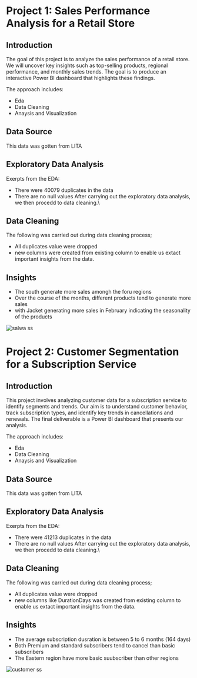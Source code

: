 # Project 1: Sales Performance Analysis for a Retail Store

## Introduction 
The goal of this project is to analyze the sales performance of a retail store.
We will uncover key insights such as top-selling products, regional
performance, and monthly sales trends. The goal is to produce an interactive Power BI
dashboard that highlights these findings.

The approach includes:
* Eda
* Data Cleaning
* Anaysis and Visualization

## Data Source
This data was gotten from LITA  

## Exploratory Data Analysis
Exerpts from the EDA:
* There were 40079 duplicates in the data
* There are no null values
After carrying out the exploratory data analysis, we then procedd to data cleaning.\

## Data Cleaning
The following was carried out during data cleaning process;
* All duplicates value were dropped
* new columns were created from existing column to enable us extact important insights from the data.

## Insights
* The south generate more sales amongh the foru regions
* Over the course of the months, different products tend to generate more sales
* with Jacket generating more sales in February indicating the seasonality of the products


![salwa ss](https://github.com/user-attachments/assets/88ef1d93-10ef-46a3-bf1d-2e7c1a08aabe)



# Project 2: Customer Segmentation for a Subscription Service
## Introduction 
This project involves analyzing customer data for a subscription service to identify
segments and trends. Our aim is to understand customer behavior, track subscription types,
and identify key trends in cancellations and renewals. The final deliverable is a Power BI
dashboard that presents our analysis.

The approach includes:
* Eda
* Data Cleaning
* Anaysis and Visualization

## Data Source
This data was gotten from LITA  

## Exploratory Data Analysis
Exerpts from the EDA:
* There were 41213 duplicates in the data
* There are no null values
After carrying out the exploratory data analysis, we then procedd to data cleaning.\

## Data Cleaning
The following was carried out during data cleaning process;
* All duplicates value were dropped
* new columns like DurationDays was created from existing column to enable us extact important insights from the data.

## Insights
* The average subscription dusration is between 5 to 6 months (164 days)
* Both Premium and standard subscribers tend to cancel than basic subscribers
* The Eastern region have more basic suubscriber than other regions

![customer ss](https://github.com/user-attachments/assets/8a8140b3-d5eb-43a0-bd8a-059aec638c16)

